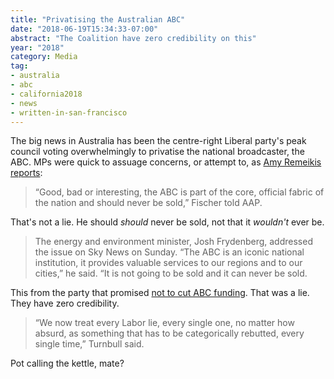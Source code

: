 ```yaml
---
title: "Privatising the Australian ABC"
date: "2018-06-19T15:34:33-07:00"
abstract: "The Coalition have zero credibility on this"
year: "2018"
category: Media
tag:
- australia
- abc
- california2018
- news
- written-in-san-francisco
---
```

The big news in Australia has been the centre-right Liberal party's peak council voting overwhelmingly to privatise the national broadcaster, the ABC. MPs were quick to assuage concerns, or attempt to, as [Amy Remeikis reports]\:

> “Good, bad or interesting, the ABC is part of the core, official fabric of the nation and should never be sold,” Fischer told AAP.

That's not a lie. He should *should* never be sold, not that it *wouldn't* ever be.

> The energy and environment minister, Josh Frydenberg, addressed the issue on Sky News on Sunday. “The ABC is an iconic national institution, it provides valuable services to our regions and to our cities,” he said. “It is not going to be sold and it can never be sold.

This from the party that promised [not to cut ABC funding]. That was a lie. They have zero credibility.

> “We now treat every Labor lie, every single one, no matter how absurd, as something that has to be categorically rebutted, every single time,” Turnbull said.

Pot calling the kettle, mate?

[Amy Remeikis reports]: https://www.theguardian.com/australia-news/2018/jun/17/never-senior-liberals-in-damage-control-after-party-votes-to-privatise-abc
[not to cut ABC funding]: http://www.abc.net.au/news/2014-07-27/no-cuts-to-abc-promise-check/5389220 "Promise check: No cuts to the ABC"

